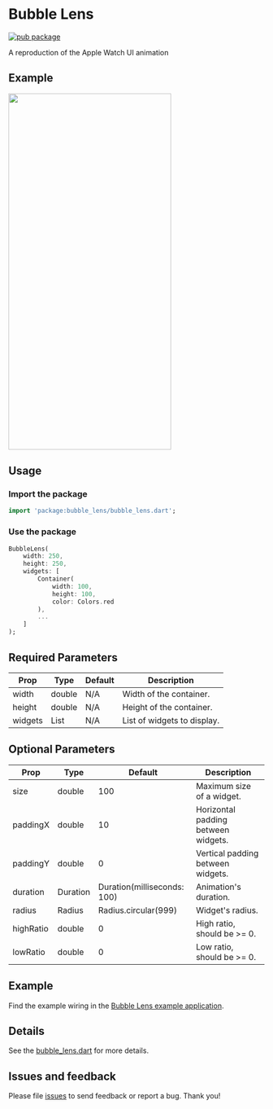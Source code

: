 # Bubble Lens
[![pub package](https://img.shields.io/pub/v/dart_jsonwebtoken.svg)](https://pub.dev/packages/bubble_lens)

A reproduction of the Apple Watch UI animation

## Example
<img src="https://github.com/nbrucker/bubble_lens/blob/main/example/example.gif?raw=true" width="320" height="700"/>

## Usage

### Import the package
```dart
import 'package:bubble_lens/bubble_lens.dart';
```

### Use the package

```dart
BubbleLens(
    width: 250,
    height: 250,
    widgets: [
        Container(
            width: 100,
            height: 100,
            color: Colors.red
        ),
        ...
    ]
);
```

## Required Parameters
| Prop          | Type          | Default                       | Description                           |
|---------------|---------------|-------------------------------|---------------------------------------|
| width         | double        | N/A                           | Width of the container.               |
| height        | double        | N/A                           | Height of the container.              |
| widgets       | List<Widget>  | N/A                           | List of widgets to display.           |
## Optional Parameters
| Prop          | Type          | Default                       | Description                           |
|---------------|---------------|-------------------------------|---------------------------------------|
| size          | double        | 100                           | Maximum size of a widget.             |
| paddingX      | double        | 10                            | Horizontal padding between widgets.   |
| paddingY      | double        | 0                             | Vertical padding between widgets.     |
| duration      | Duration      | Duration(milliseconds: 100)   | Animation's duration.                 |
| radius        | Radius        | Radius.circular(999)          | Widget's radius.                      |
| highRatio     | double        | 0                             | High ratio, should be >= 0.           |
| lowRatio      | double        | 0                             | Low ratio, should be >= 0.            |

## Example

Find the example wiring in the [Bubble Lens example application](https://github.com/nbrucker/bubble_lens/tree/main/example/lib/main.dart).

## Details

See the [bubble_lens.dart](https://github.com/nbrucker/bubble_lens/blob/main/lib/bubble_lens.dart) for more details.

## Issues and feedback

Please file [issues](https://github.com/nbrucker/bubble_lens/issues/new)
to send feedback or report a bug. Thank you!
